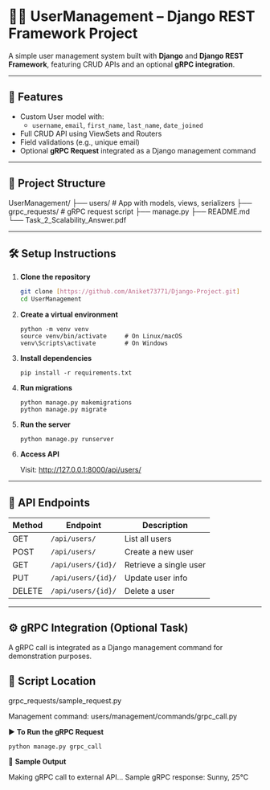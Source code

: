 # 🧑‍💻 UserManagement – Django REST Framework Project

A simple user management system built with **Django** and **Django REST Framework**, featuring CRUD APIs and an optional **gRPC integration**.

---

## 🚀 Features

- Custom User model with:
  - `username`, `email`, `first_name`, `last_name`, `date_joined`
- Full CRUD API using ViewSets and Routers
- Field validations (e.g., unique email)
- Optional **gRPC Request** integrated as a Django management command

---

## 📁 Project Structure

UserManagement/
├── users/ # App with models, views, serializers
├── grpc_requests/ # gRPC request script
├── manage.py
├── README.md
└── Task_2_Scalability_Answer.pdf


---

## 🛠️ Setup Instructions

1. **Clone the repository**
   ```bash
   git clone [https://github.com/Aniket73771/Django-Project.git]
   cd UserManagement

2. **Create a virtual environment**
   ```
   python -m venv venv
   source venv/bin/activate     # On Linux/macOS
   venv\Scripts\activate        # On Windows

3. **Install dependencies**
   ```
   pip install -r requirements.txt

4. **Run migrations**
   ```
   python manage.py makemigrations
   python manage.py migrate

5. **Run the server**
   ```
   python manage.py runserver

6. **Access API**
   
   Visit: http://127.0.0.1:8000/api/users/

---

## 🧪 API Endpoints


| Method | Endpoint           | Description            |
| ------ | ------------------ | ---------------------- |
| GET    | `/api/users/`      | List all users         |
| POST   | `/api/users/`      | Create a new user      |
| GET    | `/api/users/{id}/` | Retrieve a single user |
| PUT    | `/api/users/{id}/` | Update user info       |
| DELETE | `/api/users/{id}/` | Delete a user          |


----

## ⚙️ gRPC Integration (Optional Task)
A gRPC call is integrated as a Django management command for demonstration purposes.

## 📂 Script Location
grpc_requests/sample_request.py

Management command: users/management/commands/grpc_call.py


▶️ **To Run the gRPC Request**

`python manage.py grpc_call`

🧾 **Sample Output**

Making gRPC call to external API...
Sample gRPC response: Sunny, 25°C







